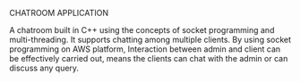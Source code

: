 CHATROOM APPLICATION

A chatroom built in C++ using the concepts of socket programming and multi-threading. It supports chatting among multiple clients.
By using socket programming on AWS platform, Interaction between admin and client can be effectively carried out, means the clients can chat with the admin or can discuss any query.
